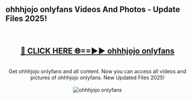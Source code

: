 <h2>ohhhjojo onlyfans Videos And Photos - Update Files 2025!</h2>
<br>
<div align="center">
<h2><a href="https://linkcuts.com/hfmhzwbr" rel="nofollow">🔴 CLICK HERE 🌐==►► ohhhjojo onlyfans</a></h2>
<br>
Get ohhhjojo onlyfans and all content. Now you can access all videos and pictures of ohhhjojo onlyfans. New Updated Files 2025!
<br>
<br>
<a href="https://linkcuts.com/hfmhzwbr" rel="nofollow" data-target="animated-image.originalLink"><img src="https://i.ibb.co.com/WyWwxjT/player-gif2.gif" alt="ohhhjojo onlyfans" style="max-width: 100%; display: inline-block;" data-target="animated-image.originalImage"></a>
</div>
<br>